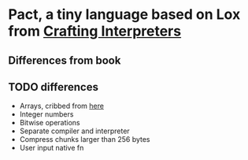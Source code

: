 # Pact, a tiny language based on Lox from [Crafting Interpreters](https://craftinginterpreters.com/scanning-on-demand.html)

## Differences from book
## TODO differences
* Arrays, cribbed from [here](https://calebschoepp.com/blog/2020/adding-a-list-data-type-to-lox/)
* Integer numbers
* Bitwise operations
* Separate compiler and interpreter
* Compress chunks larger than 256 bytes
* User input native fn
